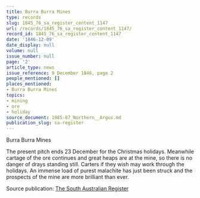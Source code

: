 ```yaml
---
title: Burra Burra Mines
type: records
slug: 1845_76_sa_register_content_1147
url: /records/1845_76_sa_register_content_1147/
record_id: 1845_76_sa_register_content_1147
date: '1846-12-09'
date_display: null
volume: null
issue_number: null
page: '2'
article_type: news
issue_reference: 9 December 1846, page 2
people_mentioned: []
places_mentioned:
- Burra Burra Mines
topics:
- mining
- ore
- holiday
source_document: 1985-87_Northern__Argus.md
publication_slug: sa-register
---
```


Burra Burra Mines

The present pitch ends 23 December for the Christmas holidays.  Meanwhile cartage of the ore continues and great heaps are at the mine, so there is no danger of drays standing still.  Carters if they wish may work through the holidays.  An immense load of purest malachite has just been struck and the prospects of the mine are more brilliant than ever.

Source publication: [The South Australian Register](/publications/sa-register/)
